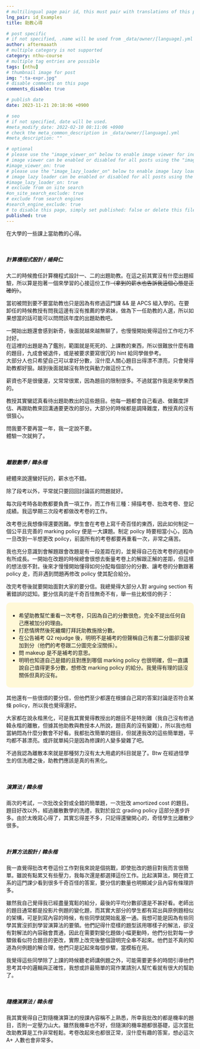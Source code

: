 ```yaml
---
# multilingual page pair id, this must pair with translations of this page. (This name must be unique)
lng_pair: id_Examples
title: 助教心得

# post specific
# if not specified, .name will be used from _data/owner/[language].yml
author: aftermaaath
# multiple category is not supported
category: nthu-course
# multiple tag entries are possible
tags: [nthu]
# thumbnail image for post
img: ":ta-expr.jpg"
# disable comments on this page
comments_disable: true

# publish date
date: 2023-11-21 20:18:06 +0900

# seo
# if not specified, date will be used.
#meta_modify_date: 2022-02-10 08:11:06 +0900
# check the meta_common_description in _data/owner/[language].yml
#meta_description: ""

# optional
# please use the "image_viewer_on" below to enable image viewer for individual pages or posts (_posts/ or [language]/_posts folders).
# image viewer can be enabled or disabled for all posts using the "image_viewer_posts: true" setting in _data/conf/main.yml.
#image_viewer_on: true
# please use the "image_lazy_loader_on" below to enable image lazy loader for individual pages or posts (_posts/ or [language]/_posts folders).
# image lazy loader can be enabled or disabled for all posts using the "image_lazy_loader_posts: true" setting in _data/conf/main.yml.
#image_lazy_loader_on: true
# exclude from on site search
#on_site_search_exclude: true
# exclude from search engines
#search_engine_exclude: true
# to disable this page, simply set published: false or delete this file
published: true
---
```


<!-- outline-start -->
在大學的一些課上當助教的心得。
<!-- outline-end -->

<br>

##### 計算機程式設計 / 楊舜仁
大二的時候擔任計算機程式設計一、二的出題助教。在這之前其實沒有什麼出題經驗，所以算是抱著一個來學習的心接這份工作~~（拿到的薪水也告訴我這個心態是正確的）~~。

當初被問到要不要當助教也只是因為有修過這門課 && 是 APCS 組入學的。在要卸任的時候教授有問我這邊有沒有推薦的學弟妹，做為下一任助教的人選，所以如果想當的話可能可以問問該年度的出題助教吧。

一開始出題還會感到新奇，後面就越來越無聊了，也慢慢開始覺得這份工作吃力不討好。<br>
在這裡的出題是為了鑑別，範圍就是死死的、上課教的東西，所以很難放什麼有趣的題目，九成會被退件，或是被要求要寫很冗的 hint 給同學做參考。<br>
大部分人也只希望自己可以拿好分數，沒什麼人關心題目出得漂不漂亮，只會覺得助教都好狠。越到後面就越沒有熱忱與動力做這份工作。

薪資也不是很優渥，又常常很累，因為題目的限制很多。不過就當作我是來學東西的。

教授其實蠻認真看待出題助教出的這些題目。他每一題都會自己看過、做難度評估、再跟助教來回溝通要更改的部分。大部分的時候都是調降難度，教授真的沒有很狠心。

問我要不要再當一年，我一定說不要。<br>
體驗一次就夠了。

<br>

##### 離散數學 / 韓永楷
總體來說還蠻好玩的，薪水也不錯。

除了段考以外，平常就只要回回討論區的問題就好。

每次段考時各助教都要負責一項工作，而工作有三種：掃描考卷、批改考卷、登記成績。我這學期三次段考都做改考卷的工作。

改考卷比我想像得還要困難。學生會在考卷上寫千奇百怪的東西，因此如何制定一個公平且完善的 marking policy 便是一大課題。制定 poilcy 時要相當小心，因為一旦改到一半想更改 poilcy，前面所有的考卷都要再重看一次，非常之痛苦。

我也充分意識到會解題跟會改題是有一段差距在的，並覺得自己在改考卷的過程中有所成長。一開始在改題的時候總會很想去衡量考卷上的解跟正解的差距，但這樣的想法很不對。後來才慢慢開始懂得如何分配每個部分的分數、讓考卷的分數跟著 policy 走，而非遇到問題再修改 policy 使其配合給分。

改完考卷後就要開始面對大家的要分信。我總覺得大部分人對 arguing section 有著錯誤的認知。要分信真的是千奇百怪無奇不有，舉一些比較怪的例子：

<div style="background-color:#FFF8D7; padding: 10px; border-radius: 10px;">
<ul>
    <li>希望助教幫忙重看一次考卷，只因為自己的分數很危，完全不提出任何自己應被加分的理由。</li>
    <li>打悲情牌然後死纏爛打拜託助教施捨分數。</li>
    <li>在公告補考 Q2 rejudge 後，明明不是補考的但聲稱自己有畫二分圖卻沒被加到分（他們的考卷跟二分圖完全沒關係）。</li>
    <li>問 makeup 是不是補考的意思。</li>
    <li>明明也知道自己是錯的且對應到哪個 marking policy 也很明確，但一直講說自己值得更多分數，想修改 marking policy 的給分。我覺得有理的話沒關係但真的沒有。</li>
</ul>
</div>

<br>
其他還有一些很煩的要分信，但他們至少都還在根據自己寫的答案討論是否符合某條 policy，所以我也覺得還好。

大家都在說永楷黑化，可是我其實覺得教授出的題目不是特別難（我自己沒有修過韓永楷的離散，但據其他助教與教授本人所說，題目真的沒有變難），所以我也相當納悶為什麼分數會不好看。我都批改簡單的題目，但就連我改的這些簡單題，平均都不甚漂亮。或許就單純只是因為修課的人變多變雜了吧。

不過我認為離散本來就是那種努力沒有太大用處的科目就是了。Btw 在經過怪學生的信洗禮之後，助教們應該是真的有黑化。

<br>

##### 演算法 / 韓永楷
兩次的考試，一次批改全對或全錯的簡單題，一次批改 amortized cost 的題目。題目好改以外，經過離散數學的洗禮，我對於設立 grading policy 這部分進步許多。由於太晚寫心得了，其實忘得差不多，只記得還蠻開心的，奇怪學生比離散少很多。

<br>

##### 計算方法設計 / 韓永楷
我一直覺得批改考卷這份工作對我來說是個挑戰，即使批改的題目對我而言很簡單。雖說有點累又有些壓力，我每次還是都選擇這份工作。比起演算法，開在資工系的這門課少看到很多千奇百怪的答案，要分信的數量也明顯減少且內容有條理許多。

雖然我自己覺得我已經盡量寬鬆的給分，最後的平均分數卻還是不甚好看。老師出的題目通常都是投影片例題的變化題，而其實大部分的學生都有寫出與原例題相似的架構，可是到寫內容的時候，有些同學就開始亂塞一通。我想可能是因為有些同學其實沒抓到學習演算法的要領。他們記得什麼樣的題型該用哪樣子的解法，卻沒有對解法的內容融會貫通，因此在需要對變化題做小幅更動時，他們分批對每一步驟做看似符合題目的更改，實際上改完後整個證明完全串不起來。他們並不真的知道為何例題的解合理，他們只是記起來每個步驟，當模板在用。

我覺得這些同學除了上課的時候聽老師講例題之外，可能需要更多的時間引導他們思考其中的邏輯與正確性，我想或許最簡單的寫作業請別人幫忙看就有很大的幫助了。

<br>

##### 隨機演算法 / 韓永楷
我其實覺得自己對隨機演算法的授課內容稱不上熟悉，所幸我批改的都是機率的題目，否則一定壓力山大。雖然我機率也不好，但隨演的機率題都很基礎，這次當批改助教算是工作非常輕鬆。考卷改起來也都很正常，沒什麼有趣的答案，想必這次 A+ 人數也會非常多。

<br>
